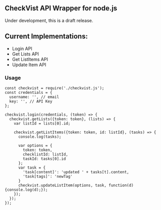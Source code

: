 ## CheckVist API Wrapper for node.js

Under development, this is a draft release. 


## Current Implementations:

* Login API
* Get Lists API
* Get ListItems API
* Update Item API


### Usage

```
const checkvist = require('./checkvist.js');
const credentials = {
  username: '', // email
  key: '', // API Key
};

checkvist.login(credentials, (token) => {
  checkvist.getLists({token: token}, (lists) => {
    var listId = lists[0].id;

    checkvist.getListItems({token: token, id: listId}, (tasks) => {
      console.log(tasks);

      var options = {
        token: token,
        checklistId: listId,
        taskId: tasks[0].id
      };
      var task = {
        'task[content]': 'updated ' + tasks[t].content,
        'task[tags]': 'newTag'
      }
      checkvist.updateListItem(options, task, function(d) {console.log(d);});
    });
  });
});
```
